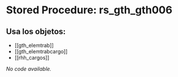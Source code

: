 # Stored Procedure: rs_gth_gth006

## Usa los objetos:
- [[gth_elemtrab]]
- [[gth_elemtrabcargo]]
- [[rhh_cargos]]

*No code available.*
